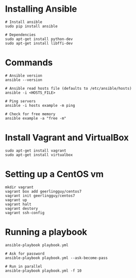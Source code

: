 # Installing Ansible

```
# Install ansible
sudo pip install ansible

# Dependencies
sudo apt-get install python-dev
sudo apt-get install libffi-dev
```

# Commands

```
# Ansible version
ansible --version

# Ansible read hosts file (defaults to /etc/ansible/hosts)
ansible -i <HOSTS_FILE>

# Ping servers
ansible -i hosts example -m ping

# Check for free memory
ansible example -a "free -m"

```

# Install Vagrant and VirtualBox

```
sudo apt-get install vagrant
sudo apt-get install virtualbox
```

# Setting up a CentOS vm

```
mkdir vagrant
vagrant box add geerlingguy/centos7
vagrant init geerlingguy/centos7
vagrant up
vagrant halt
vagrant destory
vagrant ssh-config
```

# Running a playbook

```
ansible-playbook playbook.yml

# Ask for password
ansible-playbook playbook.yml --ask-become-pass

# Run in parallel
ansible-playbook playbook.yml -f 10
```

